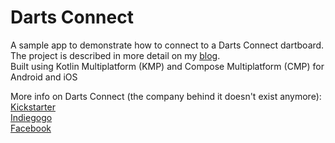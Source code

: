 # Darts Connect


A sample app to demonstrate how to connect to a Darts Connect dartboard. The project is described in more detail on my [blog](https://retameur.com/posts/darts-connect).  
Built using Kotlin Multiplatform (KMP) and Compose Multiplatform (CMP) for Android and iOS

More info on Darts Connect (the company behind it doesn't exist anymore):  
[Kickstarter](https://www.kickstarter.com/projects/1357215946/darts-connect-the-worlds-first-smart-online-dartbo/description)   
[Indiegogo](https://www.indiegogo.com/projects/darts-connect-game-smart#/)  
[Facebook](https://www.facebook.com/@dartsconnect)  